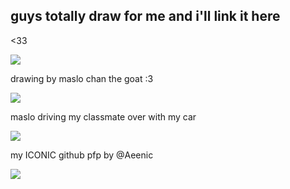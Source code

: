## guys totally draw for me and i'll link it here
<33
<p allign="center">
  <img src="https://files.catbox.moe/gm90yq.png">
</p>
drawing by maslo chan the goat :3 
<p allign="center">
  <img src="https://files.catbox.moe/uj3evz.png">
</p>
maslo driving my classmate over with my car
<p allign="center">
  <img src="https://files.catbox.moe/k6iwn8.png">
</p>
my ICONIC github pfp by @Aeenic
<p allign="center">
  <img src="https://files.catbox.moe/l90tjy.png">
</p>
